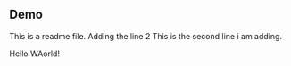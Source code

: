 ## Demo
This is a readme file.
Adding the line 2
This is the second line i am adding.

Hello WAorld!
